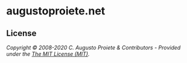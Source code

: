 # augustoproiete.net

## License

_Copyright &copy; 2008-2020 C. Augusto Proiete & Contributors - Provided under the [The MIT License (MIT)](LICENSE)._
